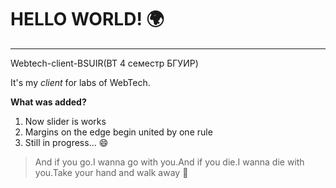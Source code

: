# HELLO WORLD! :earth_africa:
**********
Webtech-client-BSUIR(ВТ 4 семестр БГУИР) 

It's my *client* for labs of WebTech.

**What was added?**

1. Now slider is works
2. Margins on the edge begin united by one rule
3. Still in progress... :smile:

>And if you go.I wanna go with you.And if you die.I wanna die with you.Take your hand and walk away :microphone:
